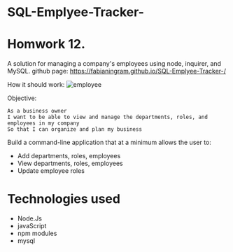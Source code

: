 # SQL-Emplyee-Tracker-
# Homwork 12.
A solution for managing a company's employees using node, inquirer, and MySQL.
github page: https://fabianingram.github.io/SQL-Emplyee-Tracker-/ <br/>

How it should work:
![employee](https://user-images.githubusercontent.com/44029053/75103687-1a3b3a80-55cc-11ea-9185-7aba973bbc30.gif)

Objective:
```
As a business owner
I want to be able to view and manage the departments, roles, and employees in my company
So that I can organize and plan my business
```

Build a command-line application that at a minimum allows the user to:

* Add departments, roles, employees
* View departments, roles, employees
* Update employee roles

# Technologies used 
* Node.Js
* javaScript
* npm modules
* mysql
